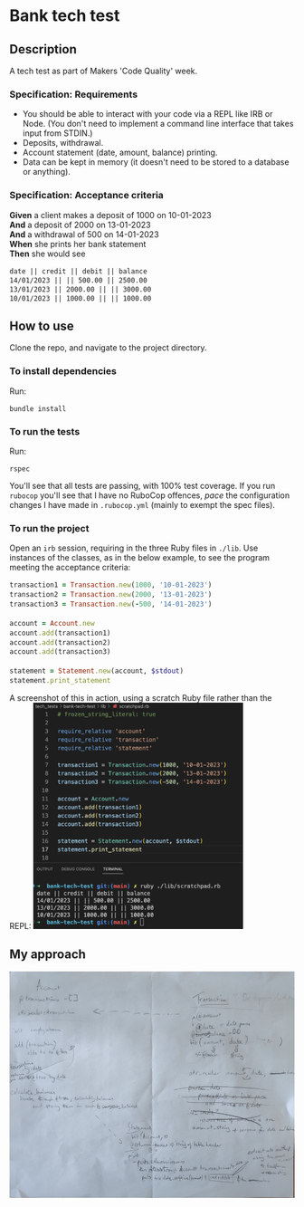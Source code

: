 # Bank tech test

## Description

A tech test as part of Makers 'Code Quality' week.

### Specification: Requirements

* You should be able to interact with your code via a REPL like IRB or Node.  (You don't need to implement a command line interface that takes input from STDIN.)
* Deposits, withdrawal.
* Account statement (date, amount, balance) printing.
* Data can be kept in memory (it doesn't need to be stored to a database or anything).

### Specification: Acceptance criteria

**Given** a client makes a deposit of 1000 on 10-01-2023  
**And** a deposit of 2000 on 13-01-2023  
**And** a withdrawal of 500 on 14-01-2023  
**When** she prints her bank statement  
**Then** she would see

```shell
date || credit || debit || balance
14/01/2023 || || 500.00 || 2500.00
13/01/2023 || 2000.00 || || 3000.00
10/01/2023 || 1000.00 || || 1000.00
```

## How to use

Clone the repo, and navigate to the project directory.

### To install dependencies

Run:

```shell
bundle install
```

### To run the tests

Run:

```shell
rspec
```

You'll see that all tests are passing, with 100% test coverage. If you run `rubocop` you'll see that I have no RuboCop offences, _pace_ the configuration changes I have made in `.rubocop.yml` (mainly to exempt the spec files).

### To run the project

Open an `irb` session, requiring in the three Ruby files in `./lib`. Use instances of the classes, as in the below example, to see the program meeting the acceptance criteria:

```ruby
transaction1 = Transaction.new(1000, '10-01-2023')
transaction2 = Transaction.new(2000, '13-01-2023')
transaction3 = Transaction.new(-500, '14-01-2023')

account = Account.new
account.add(transaction1)
account.add(transaction2)
account.add(transaction3)

statement = Statement.new(account, $stdout)
statement.print_statement
```

A screenshot of this in action, using a scratch Ruby file rather than the REPL:
<img src="images/bank_tech_test_running.png" alt="Screenshot of the above code example running, printing a statement to the console" height="400"/>

## My approach

<img src="images/paper_diagram.jpg" alt="Photo of my working diagram on paper" height="400"/>
